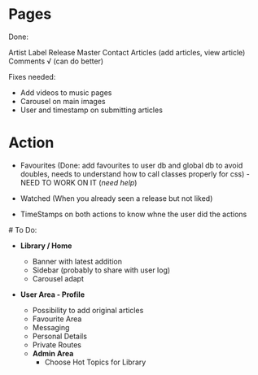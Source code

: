 # Pages

Done:

Artist
Label
Release
Master
Contact
Articles (add articles, view article)
Comments √ (can do better)

Fixes needed:

- Add videos to music pages
- Carousel on main images
- User and timestamp on submitting articles

# Action

- Favourites (Done: add favourites to user db and global db to avoid doubles, needs to understand how to call classes properly for css) - NEED TO WORK ON IT (_need help_)

- Watched (When you already seen a release but not liked)
- TimeStamps on both actions to know whne the user did the actions


# To Do:

- **Library / Home**
  - Banner with latest addition
  - Sidebar (probably to share with user log)
  - Carousel adapt

- **User Area - Profile**
  - Possibility to add original articles
  - Favourite Area
  - Messaging
  - Personal Details
  - Private Routes
  - **Admin Area**
    - Choose Hot Topics for Library

  

